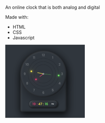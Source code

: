 An online clock that is both analog and digital 

Made with:

- HTML
- CSS
- Javascript

<img src='https://github.com/illusiveZ/analogAndDigitalClock/blob/main/screenshot.png' width='50%' height='50%' />
